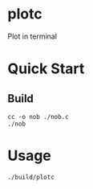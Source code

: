 # plotc
Plot in terminal

# Quick Start
## Build
```
cc -o nob ./nob.c
./nob
```
# Usage
```
./build/plotc
```
